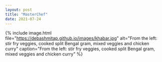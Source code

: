 ```yaml
---
layout: post
title: "MasterChef"
date: 2021-07-24
---
```


{% 
include image.html 
file="https://debashmitap.github.io/images/khabar.jpg" 
alt="From the left: stir fry veggies, cooked split Bengal gram, mixed veggies and chicken curry" 
caption="From the left: stir fry veggies, cooked split Bengal gram, mixed veggies and chicken curry" 
%}
